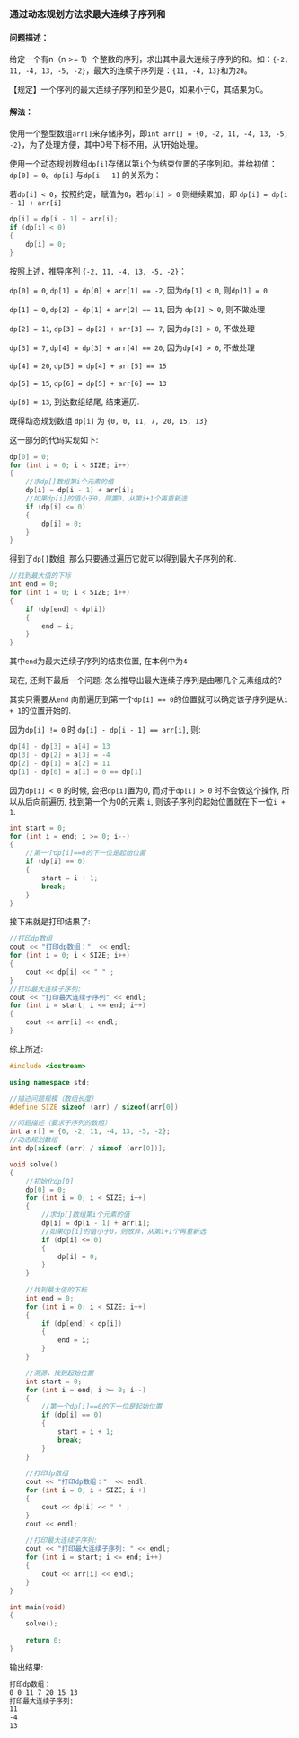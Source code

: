 ### 通过动态规划方法求最大连续子序列和

#### 问题描述：

给定一个有n（n >= 1）个整数的序列，求出其中最大连续子序列的和。如：`{-2, 11, -4, 13, -5, -2}`，最大的连续子序列是：`{11, -4, 13}`和为`20`。

【规定】一个序列的最大连续子序列和至少是0，如果小于0，其结果为0。

#### 解法：

使用一个整型数组`arr[]`来存储序列，即`int arr[] = {0, -2, 11, -4, 13, -5, -2}`，为了处理方便，其中0号下标不用，从1开始处理。

使用一个动态规划数组`dp[i]`存储以第`i`个为结束位置的子序列和。并给初值：`dp[0] = 0`。`dp[i]` 与`dp[i - 1]` 的关系为：

若`dp[i] < 0`，按照约定，赋值为`0`，若`dp[i] > 0` 则继续累加，即 `dp[i] = dp[i - 1] + arr[i]`

```c++
dp[i] = dp[i - 1] + arr[i];
if (dp[i] < 0)
{
    dp[i] = 0;
}
```

按照上述，推导序列 `{-2, 11, -4, 13, -5, -2}`：

`dp[0] = 0`, `dp[1] = dp[0] + arr[1] == -2`, 因为`dp[1] < 0`, 则`dp[1] = 0`

`dp[1] = 0`, `dp[2] = dp[1] + arr[2] == 11`, 因为 `dp[2] > 0`, 则不做处理

`dp[2] = 11`, `dp[3] = dp[2] + arr[3] == 7`, 因为`dp[3] > 0`, 不做处理

`dp[3] = 7`, `dp[4] = dp[3] + arr[4] == 20`, 因为`dp[4] > 0`, 不做处理

`dp[4] = 20`, `dp[5] = dp[4] + arr[5] == 15 `

`dp[5] = 15`, `dp[6] = dp[5] + arr[6] == 13`

`dp[6] = 13`, 到达数组结尾, 结束遍历.

既得动态规划数组 `dp[i]` 为 `{0, 0, 11, 7, 20, 15, 13}`

这一部分的代码实现如下: 

```c++
dp[0] = 0;
for (int i = 0; i < SIZE; i++)
{
    //求dp[]数组第i个元素的值
    dp[i] = dp[i - 1] + arr[i];
    //如果dp[i]的值小于0，则置0，从第i+1个再重新选
    if (dp[i] <= 0)
    {
        dp[i] = 0;
    }
}
```

得到了`dp[]`数组, 那么只要通过遍历它就可以得到最大子序列的和.

```c++
//找到最大值的下标
int end = 0;
for (int i = 0; i < SIZE; i++)
{
    if (dp[end] < dp[i])
    {
        end = i;
    }
}
```

其中`end`为最大连续子序列的结束位置, 在本例中为`4`

现在, 还剩下最后一个问题: 怎么推导出最大连续子序列是由哪几个元素组成的?

其实只需要从`end` 向前遍历到第一个`dp[i] == 0`的位置就可以确定该子序列是从`i + 1`的位置开始的.

因为`dp[i] != 0` 时 `dp[i] - dp[i - 1] == arr[i]`, 则:

```c++
dp[4] - dp[3] = a[4] = 13
dp[3] - dp[2] = a[3] = -4
dp[2] - dp[1] = a[2] = 11
dp[1] - dp[0] = a[1] = 0 == dp[1]
```

因为`dp[i] < 0` 的时候, 会把`dp[i]`置为0, 而对于`dp[i] > 0` 时不会做这个操作, 所以从后向前遍历, 找到第一个为0的元素 `i`, 则该子序列的起始位置就在下一位`i + 1`.

```c++
int start = 0;
for (int i = end; i >= 0; i--)
{
    //第一个dp[i]==0的下一位是起始位置
    if (dp[i] == 0)
    {
        start = i + 1;
        break;
    }
}
```

接下来就是打印结果了:

```c++
//打印dp数组
cout << "打印dp数组："  << endl;
for (int i = 0; i < SIZE; i++)
{
    cout << dp[i] << " " ;
}
//打印最大连续子序列:
cout << "打印最大连续子序列" << endl;
for (int i = start; i <= end; i++)
{
    cout << arr[i] << endl;
}
```

综上所述:

```c++
#include <iostream>

using namespace std;

//描述问题规模（数组长度）
#define SIZE sizeof (arr) / sizeof(arr[0])

//问题描述（要求子序列的数组）
int arr[] = {0, -2, 11, -4, 13, -5, -2};
//动态规划数组
int dp[sizeof (arr) / sizeof (arr[0])];

void solve()
{
    //初始化dp[0]
    dp[0] = 0;
    for (int i = 0; i < SIZE; i++)
    {
        //求dp[]数组第i个元素的值
        dp[i] = dp[i - 1] + arr[i];
        //如果dp[i]的值小于0，则放弃，从第i+1个再重新选
        if (dp[i] <= 0)
        {
            dp[i] = 0;
        }
    }
    
    //找到最大值的下标
    int end = 0;
    for (int i = 0; i < SIZE; i++)
    {
        if (dp[end] < dp[i])
        {
            end = i;
        }
    }

    //溯源，找到起始位置
    int start = 0;
    for (int i = end; i >= 0; i--)
    {
        //第一个dp[i]==0的下一位是起始位置
        if (dp[i] == 0)
        {
            start = i + 1;
            break;
        }
    }
    
    //打印dp数组
    cout << "打印dp数组："  << endl;
    for (int i = 0; i < SIZE; i++)
    {
        cout << dp[i] << " " ;
    }
    cout << endl;
    
    //打印最大连续子序列:
    cout << "打印最大连续子序列: " << endl;
    for (int i = start; i <= end; i++)
    {
        cout << arr[i] << endl;
    }
}

int main(void)
{
    solve();
    
    return 0;
}
```

输出结果:

```bash
打印dp数组：
0 0 11 7 20 15 13
打印最大连续子序列:
11
-4
13
```

